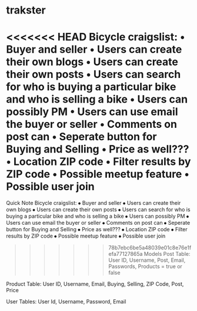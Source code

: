 # trakster
<<<<<<< HEAD
Bicycle craigslist:
•	Buyer and seller
•	Users can create their own blogs
•	Users can create their own posts
•	Users can search for who is buying a particular bike and who is selling a bike
•	Users can possibly PM
•	Users can use email the buyer or seller
•	Comments on post can
•	Seperate button for Buying and Selling
•	Price as well???
•	Location ZIP code
•	Filter results by ZIP code
•	Possible meetup feature
•	Possible user join
=======

Quick Note
Bicycle craigslist:
⦁ Buyer and seller
⦁ Users can create their own blogs
⦁ Users can create their own posts
⦁ Users can search for who is buying a particular bike and who is selling a bike
⦁ Users can possibly PM
⦁ Users can use email the buyer or seller
⦁ Comments on post can
⦁ Seperate button for Buying and Selling
⦁ Price as well???
⦁ Location ZIP code
⦁ Filter results by ZIP code
⦁ Possible meetup feature
⦁ Possible user join
>>>>>>> 78b7ebc6be5a48039e01c8e76e1fefa77127865a
Models
Post Table:
User ID, Username, Post, Email, Passwords, Products = true or false

Product Table:
User ID, Username, Email, Buying, Selling, ZIP Code, Post, Price

User Tables:
User Id, Username, Password, Email
